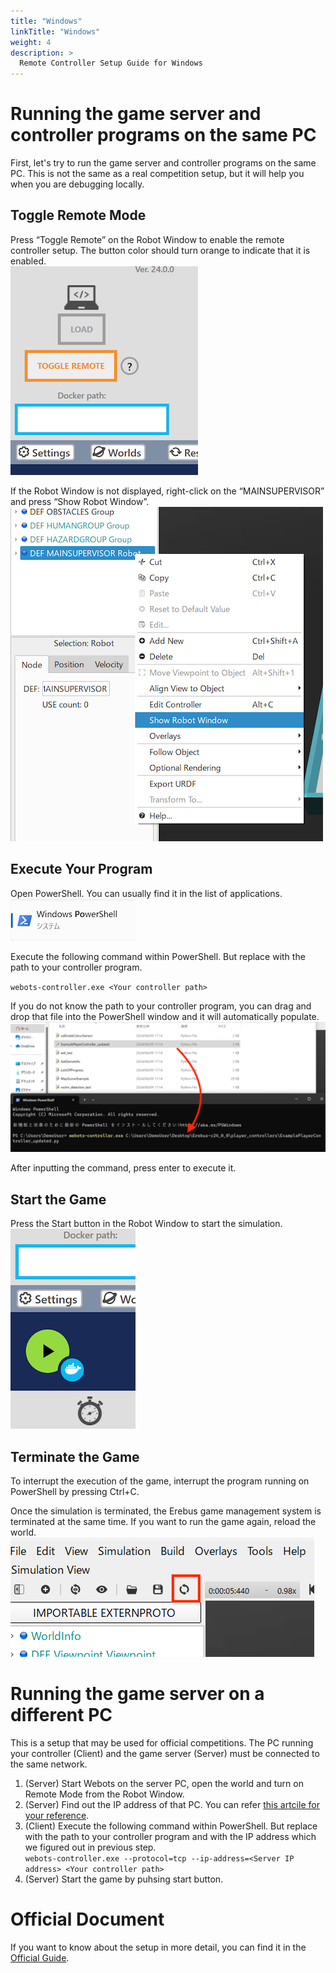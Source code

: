 ```yaml
---
title: "Windows"
linkTitle: "Windows"
weight: 4
description: >
  Remote Controller Setup Guide for Windows
---
```


# Running the game server and controller programs on the same PC
First, let's try to run the game server and controller programs on the same PC. This is not the same as a real competition setup, but it will help you when you are debugging locally.

## Toggle Remote Mode
Press “Toggle Remote” on the Robot Window to enable the remote controller setup. The button color should turn orange to indicate that it is enabled.  
![](toggleRemote.png)

If the Robot Window is not displayed, right-click on the “MAINSUPERVISOR” and press “Show Robot Window”.  
![](showRobotWindow.png)

## Execute Your Program
Open PowerShell. You can usually find it in the list of applications.  
![](powerShell.png)

Execute the following command within PowerShell. But replace <Your controller path> with the path to your controller program.

`webots-controller.exe <Your controller path>`

If you do not know the path to your controller program, you can drag and drop that file into the PowerShell window and it will automatically populate.  
![](dragAndDrop.png)

After inputting the command, press enter to execute it.

## Start the Game
Press the Start button in the Robot Window to start the simulation.  
![](run.png)

## Terminate the Game
To interrupt the execution of the game, interrupt the program running on PowerShell by pressing Ctrl+C.

Once the simulation is terminated, the Erebus game management system is terminated at the same time. If you want to run the game again, reload the world.  
![](reload.png)



# Running the game server on a different PC
This is a setup that may be used for official competitions.
The PC running your controller (Client) and the game server (Server) must be connected to the same network.

1. (Server) Start Webots on the server PC, open the world and turn on Remote Mode from the Robot Window. 
2. (Server) Find out the IP address of that PC. You can refer [this artcile for your reference](https://support.microsoft.com/en-gb/windows/find-your-ip-address-in-windows-f21a9bbc-c582-55cd-35e0-73431160a1b9).
3. (Client) Execute the following command within PowerShell. But replace <Your controller path> with the path to your controller program and <Server IP address> with the IP address which we figured out in previous step.   
`webots-controller.exe --protocol=tcp --ip-address=<Server IP address> <Your controller path>`
4. (Server) Start the game by puhsing start button.



# Official Document
If you want to know about the setup in more detail, you can find it in the [Official Guide](https://cyberbotics.com/doc/guide/running-extern-robot-controllers?version=R2023b).